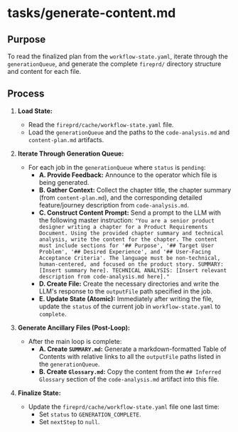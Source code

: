 # tasks/generate-content.md

## Purpose
To read the finalized plan from the `workflow-state.yaml`, iterate through the `generationQueue`, and generate the complete `fireprd/` directory structure and content for each file.

## Process

1.  **Load State:**
    * Read the `fireprd/cache/workflow-state.yaml` file.
    * Load the `generationQueue` and the paths to the `code-analysis.md` and `content-plan.md` artifacts.

2.  **Iterate Through Generation Queue:**
    * For each job in the `generationQueue` where `status` is `pending`:
        * **A. Provide Feedback:** Announce to the operator which file is being generated.
        * **B. Gather Context:** Collect the chapter title, the chapter summary (from `content-plan.md`), and the corresponding detailed feature/journey description from `code-analysis.md`.
        * **C. Construct Content Prompt:** Send a prompt to the LLM with the following master instruction:
          `"You are a senior product designer writing a chapter for a Product Requirements Document. Using the provided chapter summary and technical analysis, write the content for the chapter. The content must include sections for '## Purpose', '## Target User Problem', '## Desired Experience', and '## User-Facing Acceptance Criteria'. The language must be non-technical, human-centered, and focused on the product story. SUMMARY: [Insert summary here]. TECHNICAL ANALYSIS: [Insert relevant description from code-analysis.md here]."`
        * **D. Create File:** Create the necessary directories and write the LLM's response to the `outputFile` path specified in the job.
        * **E. Update State (Atomic):** Immediately after writing the file, update the `status` of the current job in `workflow-state.yaml` to `complete`.

3.  **Generate Ancillary Files (Post-Loop):**
    * After the main loop is complete:
        * **A. Create `SUMMARY.md`:** Generate a markdown-formatted Table of Contents with relative links to all the `outputFile` paths listed in the `generationQueue`.
        * **B. Create `Glossary.md`:** Copy the content from the `## Inferred Glossary` section of the `code-analysis.md` artifact into this file.

4.  **Finalize State:**
    * Update the `fireprd/cache/workflow-state.yaml` file one last time:
        * Set `status` to `GENERATION_COMPLETE`.
        * Set `nextStep` to `null`.
